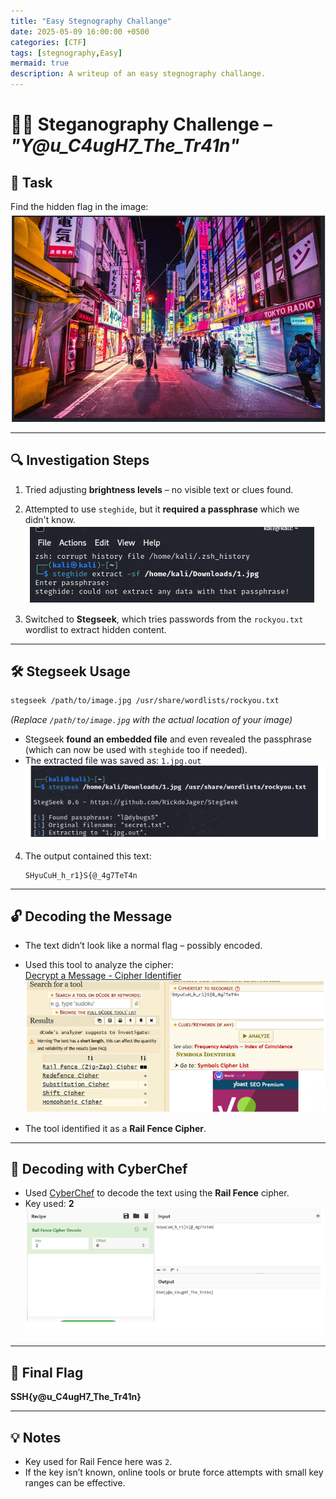 ```yaml
---
title: "Easy Stegnography Challange"
date: 2025-05-09 16:00:00 +0500
categories: [CTF]
tags: [stegnography,Easy]
mermaid: true
description: A writeup of an easy stegnography challange.
---
```

# 🕵️‍♀️ Steganography Challenge – *"Y@u_C4ugH7_The_Tr41n"*

## 📝 Task  
Find the hidden flag in the image:  
![Initial Image](assets/img/y@u_C4ugH7_The_Tr41n1.png)

---

## 🔍 Investigation Steps

1. Tried adjusting **brightness levels** – no visible text or clues found.

2. Attempted to use `steghide`, but it **required a passphrase** which we didn't know.  
   ![Steghide Attempt](assets/img/y@u_C4ugH7_The_Tr41n2.png)

3. Switched to **Stegseek**, which tries passwords from the `rockyou.txt` wordlist to extract hidden content.

---

## 🛠️ Stegseek Usage

```bash
stegseek /path/to/image.jpg /usr/share/wordlists/rockyou.txt
```

*(Replace `/path/to/image.jpg` with the actual location of your image)*

- Stegseek **found an embedded file** and even revealed the passphrase (which can now be used with `steghide` too if needed).
- The extracted file was saved as: `1.jpg.out`  
  ![Extracted Image](assets/img/y@u_C4ugH7_The_Tr41n3.png)

4. The output contained this text:  
   ```
   SHyuCuH_h_r1}S{@_4g7TeT4n
   ```

---

## 🔓 Decoding the Message

- The text didn’t look like a normal flag – possibly encoded.
- Used this tool to analyze the cipher:  
  [Decrypt a Message - Cipher Identifier](https://www.dcode.fr/cipher-identifier)  
  ![Cipher Tool](assets/img/y@u_C4ugH7_The_Tr41n5.png)

- The tool identified it as a **Rail Fence Cipher**.

---

## 🧠 Decoding with CyberChef

- Used [CyberChef](https://gchq.github.io/CyberChef/) to decode the text using the **Rail Fence** cipher.
- Key used: **2**  
  ![Decoded Result](assets/img/y@u_C4ugH7_The_Tr41n6.png)

---

## 🚩 Final Flag  
**SSH{y@u_C4ugH7_The_Tr41n}**

---

## 💡 Notes
- Key used for Rail Fence here was `2`.
- If the key isn’t known, online tools or brute force attempts with small key ranges can be effective.
